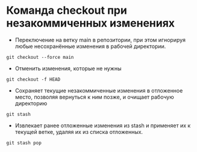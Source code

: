 #  Команда checkout при незакоммиченных изменениях

- Переключение на ветку main в репозитории, при этом игнорируя любые несохранённые изменения в рабочей директории.

```
git checkout --force main
```

- Отменить изменения, которые не нужны

```
git checkout -f HEAD
```

- Сохраняет текущие незакоммиченные изменения в отложенное место, позволяя вернуться к ним позже, и очищает рабочую директорию

```
git stash
```
- Извлекает ранее отложенные изменения из stash и применяет их к текущей ветке, удаляя их из списка отложенных.
 ```
 git stash pop
 ```